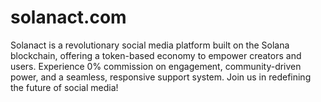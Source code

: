 # solanact.com
Solanact is a revolutionary social media platform built on the Solana blockchain, offering a token-based economy to empower creators and users. Experience 0% commission on engagement, community-driven power, and a seamless, responsive support system. Join us in redefining the future of social media!
